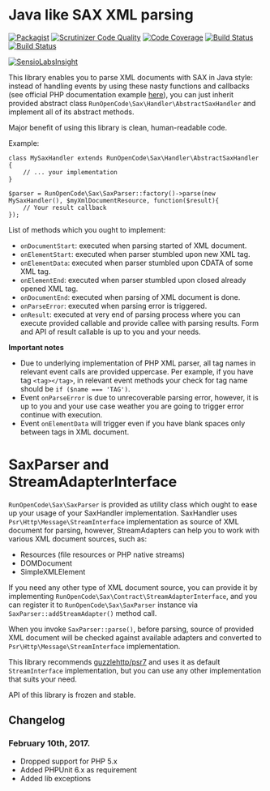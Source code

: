 Java like SAX XML parsing
======

[![Packagist](https://img.shields.io/packagist/v/RunOpenCode/sax.svg)](https://packagist.org/packages/runopencode/sax)
[![Scrutinizer Code Quality](https://scrutinizer-ci.com/g/RunOpenCode/sax/badges/quality-score.png?b=master)](https://scrutinizer-ci.com/g/RunOpenCode/sax/?branch=master)
[![Code Coverage](https://scrutinizer-ci.com/g/RunOpenCode/sax/badges/coverage.png?b=master)](https://scrutinizer-ci.com/g/RunOpenCode/sax/?branch=master)
[![Build Status](https://scrutinizer-ci.com/g/RunOpenCode/sax/badges/build.png?b=master)](https://scrutinizer-ci.com/g/RunOpenCode/sax/build-status/master)
[![Build Status](https://travis-ci.org/RunOpenCode/sax.svg?branch=master)](https://travis-ci.org/RunOpenCode/sax)

[![SensioLabsInsight](https://insight.sensiolabs.com/projects/663ee0ee-08c1-4ee2-9d5a-6889b06077be/big.png)](https://insight.sensiolabs.com/projects/663ee0ee-08c1-4ee2-9d5a-6889b06077be)

This library enables you to parse XML documents with SAX in Java style: instead of handling events by using these nasty
functions and callbacks (see official PHP documentation example [here](http://php.net/manual/en/example.xml-structure.php)),
you can just inherit provided abstract class `RunOpenCode\Sax\Handler\AbstractSaxHandler` and implement all of its abstract
methods.

Major benefit of using this library is clean, human-readable code.

Example:

    class MySaxHandler extends RunOpenCode\Sax\Handler\AbstractSaxHandler {
        // ... your implementation 
    }
    
    $parser = RunOpenCode\Sax\SaxParser::factory()->parse(new MySaxHandler(), $myXmlDocumentResource, function($result){
        // Your result callback
    });
    
    
List of methods which you ought to implement:
     
- `onDocumentStart`: executed when parsing started of XML document.
- `onElementStart`: executed when parser stumbled upon new XML tag.
- `onElementData`: executed when parser stumbled upon CDATA of some XML tag.
- `onElementEnd`: executed when parser stumbled upon closed already opened XML tag.
- `onDocumentEnd`: executed when parsing of XML document is done.
- `onParseError`: executed when parsing error is triggered. 
- `onResult`: executed at very end of parsing process where you can execute provided callable and provide callee with
parsing results. Form and API of result callable is up to you and your needs.

**Important notes**

- Due to underlying implementation of PHP XML parser, all tag names in relevant event calls are provided uppercase. Per example,
if you have tag `<tag></tag>`, in relevant event methods your check for tag name should be `if ($name === 'TAG')`. 
- Event `onParseError` is due to unrecoverable parsing error, however, it is up to you and your use case weather you are
going to trigger error continue with execution.
- Event `onElementData` will trigger even if you have blank spaces only between tags in XML document. 
 
# SaxParser and StreamAdapterInterface

`RunOpenCode\Sax\SaxParser` is provided as utility class which ought to ease up your usage of your SaxHandler implementation. SaxHandler
uses `Psr\Http\Message\StreamInterface` implementation as source of XML document for parsing, however, StreamAdapters
can help you to work with various XML document sources, such as:

- Resources (file resources or PHP native streams)
- DOMDocument
- SimpleXMLElement

If you need any other type of XML document source, you can provide it by implementing `RunOpenCode\Sax\Contract\StreamAdapterInterface`,
and you can register it to `RunOpenCode\Sax\SaxParser` instance via `SaxParser::addStreamAdapter()` method call.
 
When you invoke `SaxParser::parse()`, before parsing, source of provided XML document will be checked against available 
adapters and converted to `Psr\Http\Message\StreamInterface` implementation.

This library recommends [guzzlehttp/psr7](https://github.com/guzzle/psr7) and uses it as default `StreamInterface` implementation,
but you can use any other implementation that suits your need.

API of this library is frozen and stable.     

## Changelog

### February 10th, 2017.
- Dropped support for PHP 5.x
- Added PHPUnit 6.x as requirement
- Added lib exceptions